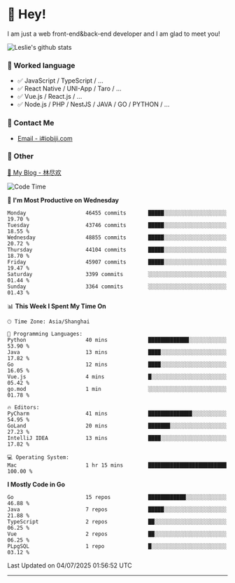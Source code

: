 # 👋 Hey!

I am just a web front-end&back-end developer and I am glad to meet you!

![Leslie's github stats](https://github-readme-stats.vercel.app/api?username=unsafe-ptr&&show_icons=true&&title_color=1abc9c&&icon_color=1abc9c)


### 📝 Worked language

- ✅ JavaScript / TypeScript / ...
- ✅ React Native / UNI-App / Taro / ...
- ✅ Vue.js / React.js / ...
- ✅ Node.js / PHP / NestJS / JAVA / GO / PYTHON / ...

### 📮 Contact Me

- [Email - i#iobiji.com](mailto:i@iobiji.com)


### 🤪 Other

[📌 My Blog - 林尽欢](https://iobiji.com)

<!--START_SECTION:waka-->
![Code Time](http://img.shields.io/badge/Code%20Time-1%2C797%20hrs%2048%20mins-blue)

📅 **I'm Most Productive on Wednesday** 

```text
Monday                   46455 commits       █████░░░░░░░░░░░░░░░░░░░░   19.70 % 
Tuesday                  43746 commits       █████░░░░░░░░░░░░░░░░░░░░   18.55 % 
Wednesday                48855 commits       █████░░░░░░░░░░░░░░░░░░░░   20.72 % 
Thursday                 44104 commits       █████░░░░░░░░░░░░░░░░░░░░   18.70 % 
Friday                   45907 commits       █████░░░░░░░░░░░░░░░░░░░░   19.47 % 
Saturday                 3399 commits        ░░░░░░░░░░░░░░░░░░░░░░░░░   01.44 % 
Sunday                   3364 commits        ░░░░░░░░░░░░░░░░░░░░░░░░░   01.43 % 
```


📊 **This Week I Spent My Time On** 

```text
🕑︎ Time Zone: Asia/Shanghai

💬 Programming Languages: 
Python                   40 mins             █████████████░░░░░░░░░░░░   53.90 % 
Java                     13 mins             ████░░░░░░░░░░░░░░░░░░░░░   17.82 % 
Go                       12 mins             ████░░░░░░░░░░░░░░░░░░░░░   16.05 % 
Vue.js                   4 mins              █░░░░░░░░░░░░░░░░░░░░░░░░   05.42 % 
go.mod                   1 min               ░░░░░░░░░░░░░░░░░░░░░░░░░   01.78 % 

🔥 Editors: 
PyCharm                  41 mins             ██████████████░░░░░░░░░░░   54.95 % 
GoLand                   20 mins             ███████░░░░░░░░░░░░░░░░░░   27.23 % 
IntelliJ IDEA            13 mins             ████░░░░░░░░░░░░░░░░░░░░░   17.82 % 

💻 Operating System: 
Mac                      1 hr 15 mins        █████████████████████████   100.00 % 
```

**I Mostly Code in Go** 

```text
Go                       15 repos            ████████████░░░░░░░░░░░░░   46.88 % 
Java                     7 repos             █████░░░░░░░░░░░░░░░░░░░░   21.88 % 
TypeScript               2 repos             ██░░░░░░░░░░░░░░░░░░░░░░░   06.25 % 
Vue                      2 repos             ██░░░░░░░░░░░░░░░░░░░░░░░   06.25 % 
PLpgSQL                  1 repo              █░░░░░░░░░░░░░░░░░░░░░░░░   03.12 % 
```




 Last Updated on 04/07/2025 01:56:52 UTC
<!--END_SECTION:waka-->
---
